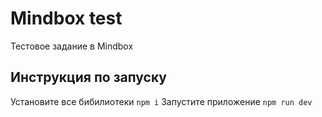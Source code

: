 # Mindbox test

Тестовое задание в Mindbox

## Инструкция по запуску

Установите все бибилиотеки `npm i`
Запустите приложение `npm run dev`
